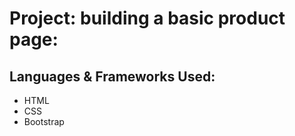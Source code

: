 # Project: building a basic product page:


## Languages & Frameworks Used:

- HTML
- CSS
- Bootstrap

